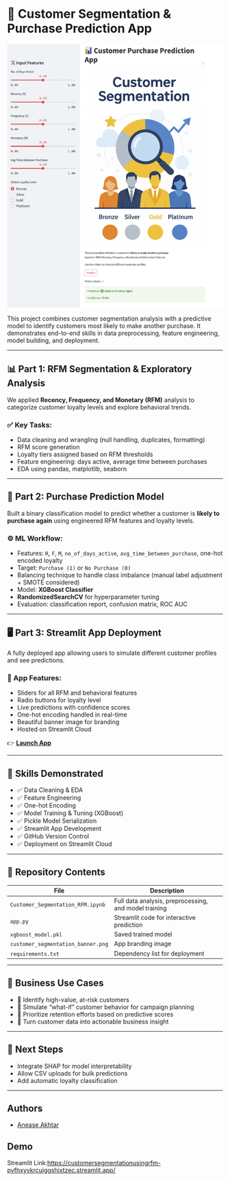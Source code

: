 # 🧠 Customer Segmentation & Purchase Prediction App

![App Screenshot](Stream_Lit_App.png)

This project combines customer segmentation analysis with a predictive model to identify customers most likely to make another purchase. It demonstrates end-to-end skills in data preprocessing, feature engineering, model building, and deployment.

---

## 📊 Part 1: RFM Segmentation & Exploratory Analysis

We applied **Recency, Frequency, and Monetary (RFM)** analysis to categorize customer loyalty levels and explore behavioral trends.

### ✅ Key Tasks:
- Data cleaning and wrangling (null handling, duplicates, formatting)
- RFM score generation
- Loyalty tiers assigned based on RFM thresholds
- Feature engineering: days active, average time between purchases
- EDA using pandas, matplotlib, seaborn

---

## 🤖 Part 2: Purchase Prediction Model

Built a binary classification model to predict whether a customer is **likely to purchase again** using engineered RFM features and loyalty levels.

### ⚙️ ML Workflow:
- Features: `R`, `F`, `M`, `no_of_days_active`, `avg_time_between_purchase`, one-hot encoded loyalty
- Target: `Purchase (1)` or `No Purchase (0)`
- Balancing technique to handle class imbalance (manual label adjustment + SMOTE considered)
- Model: **XGBoost Classifier**
- **RandomizedSearchCV** for hyperparameter tuning
- Evaluation: classification report, confusion matrix, ROC AUC

---

## 🖥️ Part 3: Streamlit App Deployment

A fully deployed app allowing users to simulate different customer profiles and see predictions.

### 🎨 App Features:
- Sliders for all RFM and behavioral features
- Radio buttons for loyalty level
- Live predictions with confidence scores
- One-hot encoding handled in real-time
- Beautiful banner image for branding
- Hosted on Streamlit Cloud

👉 **[Launch App](https://customersegmentationusingrfm-pyfhxyvkrcuiggshixtzec.streamlit.app/)**

---

## 🧠 Skills Demonstrated

- ✅ Data Cleaning & EDA
- ✅ Feature Engineering
- ✅ One-hot Encoding
- ✅ Model Training & Tuning (XGBoost)
- ✅ Pickle Model Serialization
- ✅ Streamlit App Development
- ✅ GitHub Version Control
- ✅ Deployment on Streamlit Cloud

---

## 📁 Repository Contents

| File | Description |
|------|-------------|
| `Customer_Segmentation_RFM.ipynb` | Full data analysis, preprocessing, and model training |
| `app.py` | Streamlit code for interactive prediction |
| `xgboost_model.pkl` | Saved trained model |
| `customer_segmentation_banner.png` | App branding image |
| `requirements.txt` | Dependency list for deployment |

---

## 💼 Business Use Cases

- 📌 Identify high-value, at-risk customers
- 📌 Simulate “what-if” customer behavior for campaign planning
- 📌 Prioritize retention efforts based on predictive scores
- 📌 Turn customer data into actionable business insight

---

## 📌 Next Steps

- Integrate SHAP for model interpretability
- Allow CSV uploads for bulk predictions
- Add automatic loyalty classification

---



## Authors

- [Anease Akhtar]()




## Demo

Streamlit Link:https://customersegmentationusingrfm-pyfhxyvkrcuiggshixtzec.streamlit.app/
